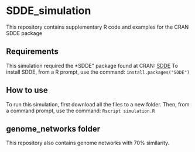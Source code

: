 # SDDE_simulation
This repository contains supplementary R code and examples for the CRAN SDDE package
## Requirements
This simulation required the *SDDE" package found at CRAN: [SDDE](https://cran.r-project.org/web/packages/SDDE/index.html)
To install SDDE, from a R prompt, use the command: 
`install.packages("SDDE")`
## How to use
To run this simulation, first download all the files to a new folder.
Then, from a command prompt, use the command:
`Rscript simulation.R`
## genome_networks folder
This repository also contains genome networks with 70% similarity.
